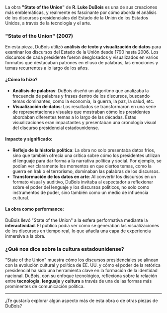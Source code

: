 La obra **"State of the Union"** de **R. Luke DuBois** es una de sus creaciones más emblemáticas, y realmente es fascinante por cómo aborda el análisis de los discursos presidenciales del Estado de la Unión de los Estados Unidos, a través de la tecnología y el arte.

### **"State of the Union" (2007)**

En esta pieza, DuBois utilizó **análisis de texto y visualización de datos** para examinar los discursos del Estado de la Unión desde 1790 hasta 2006. Los discursos de cada presidente fueron desglosados y visualizados en varios formatos que destacaban patrones en el uso de palabras, las emociones y temas recurrentes a lo largo de los años.

#### **¿Cómo lo hizo?**

* **Análisis de palabras**: DuBois diseñó un algoritmo que analizaba la frecuencia de palabras y frases dentro de los discursos, buscando temas dominantes, como la economía, la guerra, la paz, la salud, etc.
* **Visualización de datos**: Los resultados se transformaron en una serie de representaciones visuales que mostraban cómo los presidentes abordaban diferentes temas a lo largo de las décadas. Estas visualizaciones eran impactantes y presentaban una cronología visual del discurso presidencial estadounidense.

#### **Impacto y significado:**

* **Reflejo de la historia política**: La obra no solo presentaba datos fríos, sino que también ofrecía una crítica sobre cómo los presidentes utilizan el lenguaje para dar forma a la narrativa política y social. Por ejemplo, se podían ver claramente los momentos en que ciertos temas, como la guerra en Irak o el terrorismo, dominaban las palabras de los discursos.
* **Transformación de los datos en arte**: Al convertir los discursos en un formato visual y auditivo, DuBois invitaba al espectador a reflexionar sobre el poder del lenguaje y los discursos políticos, no solo como instrumentos de poder, sino también como un medio de influencia cultural.

#### **La obra como performance:**

DuBois llevó "State of the Union" a la esfera performativa mediante la **interactividad**. El público podía ver cómo se generaban las visualizaciones de los discursos en tiempo real, lo que añadía una capa de experiencia inmersiva a la obra.

### **¿Qué nos dice sobre la cultura estadounidense?**

"State of the Union" muestra cómo los discursos presidenciales se alinean con la evolución cultural y política de EE. UU. y cómo el poder de la retórica presidencial ha sido una herramienta clave en la formación de la identidad nacional. DuBois, con su enfoque tecnológico, reflexiona sobre la relación entre **tecnología**, **lenguaje** y **cultura** a través de una de las formas más prominentes de comunicación política.

---

¿Te gustaría explorar algún aspecto más de esta obra o de otras piezas de DuBois?
